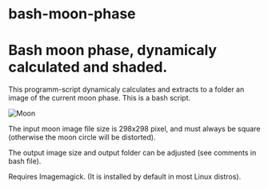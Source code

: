 # bash-moon-phase
Bash moon phase, dynamicaly calculated and shaded.
==========================================================

This programm-script dynamicaly calculates and extracts to a folder an image of the current moon phase.
This is a bash script.

![Moon](https://github.com/nikospag/bash-moon-phase/blob/master/sample/phase.png)

The input moon image file size is 298x298 pixel, and must always be square (otherwise the moon circle will be distorted).

The output image size and output folder can be adjusted (see comments in bash file).

Requires Imagemagick. (It is installed by default in most Linux distros).
